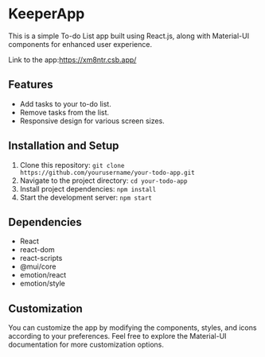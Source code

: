 # KeeperApp

This is a simple To-do List app built using React.js, along with Material-UI components for enhanced user experience.

Link to the app:https://xm8ntr.csb.app/


## Features

- Add tasks to your to-do list.
- Remove tasks from the list.
- Responsive design for various screen sizes.

## Installation and Setup

1. Clone this repository: `git clone https://github.com/yourusername/your-todo-app.git`
2. Navigate to the project directory: `cd your-todo-app`
3. Install project dependencies: `npm install`
4. Start the development server: `npm start`

## Dependencies

- React
- react-dom
- react-scripts
- @mui/core
- emotion/react
- emotion/style

## Customization

You can customize the app by modifying the components, styles, and icons according to your preferences. Feel free to explore the Material-UI documentation for more customization options.

